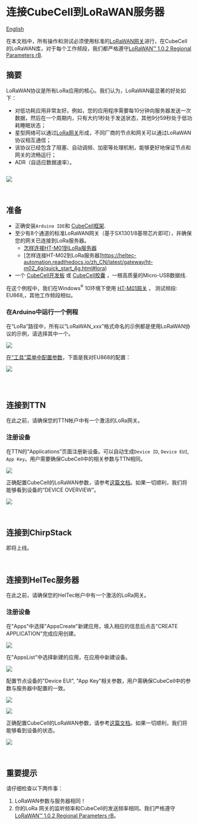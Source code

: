 # 连接CubeCell到LoRaWAN服务器
[English](https://heltec-automation-docs.readthedocs.io/en/latest/cubecell/lorawan/connect_to_gateway.html)

在本文档中，所有操作和测试必须使用标准的[LoRaWAN网关](https://heltec.org/proudct_center/lora/lora-gateway/)进行，在CubeCell的LoRaWAN库，对于每个工作频段，我们都严格遵守[LoRaWAN™ 1.0.2 Regional Parameters rB](https://resource.heltec.cn/download/LoRaWANRegionalParametersv1.0.2_final_1944_1.pdf).

## 摘要

LoRaWAN协议是所有LoRa应用的核心。我们认为，LoRaWAN最显著的好处如下：

- 对低功耗应用非常友好。例如，您的应用程序需要每10分钟向服务器发送一次数据，然后在一个周期内，只有大约1秒处于发送状态，其他9分59秒处于低功耗睡眠状态；
- 星型网络可以通过[LoRa网关](https://heltec.org/proudct_center/lora/lora-gateway/)形成，不同厂商的节点和网关可以通过LoRaWAN协议相互通信；
- 该协议已经包含了阻塞、自动调频、加密等处理机制，能够更好地保证节点和网关的流畅运行；
- ADR（自适应数据速率）。

``` Tip:: CubeCell LoRaWAN库是从v4.3.2版本的LoRaMac-node迁移而来的。

```

![](img/connect_to_server/01.png)

&nbsp;

## 准备

- 正确安装`Arduino IDE`和 [CubeCell框架](https://heltec-automation.readthedocs.io/zh_CN/latest/cubecell/quick_start.html).
- 至少有8个通道的标准LoRaWAN网关（基于SX1301/8基带芯片即可），并确保您的网关已连接到LoRa服务器。
  - [怎样连接HT-M01到LoRa服务器](https://heltec-automation.readthedocs.io/zh_CN/latest/gateway/ht-m01/connect_to_server.html)
  - [怎样连接HT-M02到LoRa服务器]https://heltec-automation.readthedocs.io/zh_CN/latest/gateway/ht-m02_4g/quick_start_4g.html#lora)
- 一个 [CubeCell开发板](https://heltec.org/project/htcc-ab01/) 或 [CubeCell胶囊](https://heltec.org/project/htcc-ac01/) ，一根高质量的Micro-USB数据线.

在这个例程中，我们在Windows<sup>®</sup> 10环境下使用 [HT-M01网关](https://heltec.org/project/ht-m01/) ， 测试频段: EU868,，其他工作频段相似。

### 在Arduino中运行一个例程

在“LoRa”路径中，所有以“LoRaWAN_xxx”格式命名的示例都是使用LoRaWAN协议的示例，请选择其中一个。

![](img/connect_to_server/04.png)

[在“工具”菜单中配置参数](https://heltec-automation.readthedocs.io/zh_CN/latest/cubecell/quick_start.html#id4)，下面是我对EU868的配置：

![](img/connect_to_server/03.png)

``` Note:: “工具”菜单的配置必须与LoRa服务器中的配置匹配。例如，如果CubeCell使用OTAA，则LoRa服务器必须为相关设备启用OTAA。

```

&nbsp;

## 连接到TTN

在此之前，请确保您的TTN帐户中有一个激活的LoRa网关。

### 注册设备

在TTN的“Applications”页面注册新设备。可以自动生成`Device ID`, `Device EUI`, `App Key`。用户需要确保CubeCell中的相关参数与TTN相同。

![](img/connect_to_server/02.png)

正确配置CubeCell的LoRaWAN参数，请参考[这篇文档](https://heltec-automation.readthedocs.io/zh_CN/latest/cubecell/lorawan/config_parameter.html)。如果一切顺利，我们将能够看到设备的“DEVICE OVERVIEW”。

![](img/connect_to_server/10.png)

&nbsp;

## 连接到ChirpStack

即将上线。

&nbsp;

## 连接到HelTec服务器

在此之前，请确保您的HelTec帐户中有一个激活的LoRa网关。

### 注册设备

在"Apps"中选择"AppsCreate"新建应用，填入相应的信息后点击"CREATE APPLICATION"完成应用创建。

![](img/connect_to_server/11.png)

在"AppsList"中选择新建的应用，在应用中新建设备。

![](img/connect_to_server/12.png)

配置节点设备的"Device EUI", "App Key"相关参数，用户需确保CubeCell中的参数与服务器中配置的一致。

![](img/connect_to_server/13.png)

![](img/connect_to_server/14.png)

正确配置CubeCell的LoRaWAN参数，请参考[这篇文档](https://heltec-automation.readthedocs.io/zh_CN/latest/cubecell/lorawan/config_parameter.html)。如果一切顺利，我们将能够看到设备的状态。

![](img/connect_to_server/15.png)

&nbsp;

## 重要提示

请仔细检查以下两件事：

1. LoRaWAN参数与服务器相同！
2. 你的LoRa 网关的监听频率和CubeCell的发送频率相同。我们严格遵守[LoRaWAN™ 1.0.2 Regional Parameters rB](https://resource.heltec.cn/download/LoRaWANRegionalParametersv1.0.2_final_1944_1.pdf)。